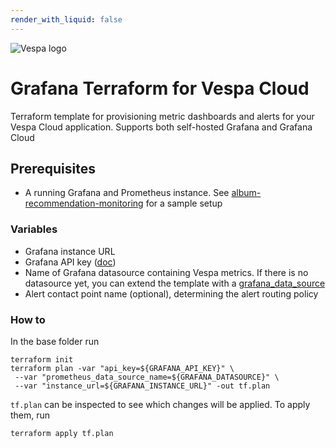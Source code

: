 ```yaml
---
render_with_liquid: false
---
```


<!-- Copyright Yahoo. Licensed under the terms of the Apache 2.0 license. See LICENSE in the project root. -->

![Vespa logo](https://vespa.ai/assets/vespa-logo-color.png)

# Grafana Terraform for Vespa Cloud

Terraform template for provisioning metric dashboards and alerts for your Vespa Cloud application. Supports both self-hosted Grafana and Grafana Cloud

## Prerequisites
* A running Grafana and Prometheus instance. See [album-recommendation-monitoring](https://github.com/vespa-engine/sample-apps/tree/master/examples/operations/monitoring/album-recommendation-monitoring/) for a sample setup

### Variables
* Grafana instance URL
* Grafana API key ([doc](https://grafana.com/docs/grafana/latest/administration/api-keys/#create-an-api-key))
* Name of Grafana datasource containing Vespa metrics. If there is no datasource yet, you can extend the template with a [grafana_data_source](https://grafana.com/docs/grafana-cloud/infrastructure-as-code/terraform/terraform-cloud-stack/#add-a-data-source)
* Alert contact point name (optional), determining the alert routing policy


### How to

In the base folder run
```
terraform init
terraform plan -var "api_key=${GRAFANA_API_KEY}" \
 --var "prometheus_data_source_name=${GRAFANA_DATASOURCE}" \
 --var "instance_url=${GRAFANA_INSTANCE_URL}" -out tf.plan
```
`tf.plan` can be inspected to see which changes will be applied. To apply them, run
```
terraform apply tf.plan
```